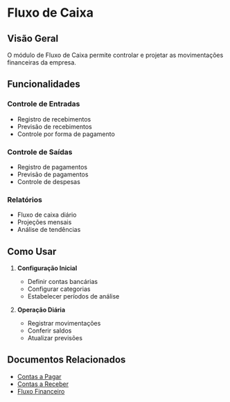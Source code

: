# Fluxo de Caixa

## Visão Geral

O módulo de Fluxo de Caixa permite controlar e projetar as movimentações financeiras da empresa.

## Funcionalidades

### Controle de Entradas
- Registro de recebimentos
- Previsão de recebimentos
- Controle por forma de pagamento

### Controle de Saídas
- Registro de pagamentos
- Previsão de pagamentos
- Controle de despesas

### Relatórios
- Fluxo de caixa diário
- Projeções mensais
- Análise de tendências

## Como Usar

1. **Configuração Inicial**
   - Definir contas bancárias
   - Configurar categorias
   - Estabelecer períodos de análise

2. **Operação Diária**
   - Registrar movimentações
   - Conferir saldos
   - Atualizar previsões

## Documentos Relacionados

- [Contas a Pagar](contas-a-pagar.md)
- [Contas a Receber](contas-a-receber.md)
- [Fluxo Financeiro](../../fluxos/fluxo-financeiro.md)
